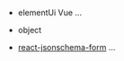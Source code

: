 #

* elementUi  Vue ...

* object

*  [react-jsonschema-form](https://github.com/rjsf-team/react-jsonschema-form) ...
